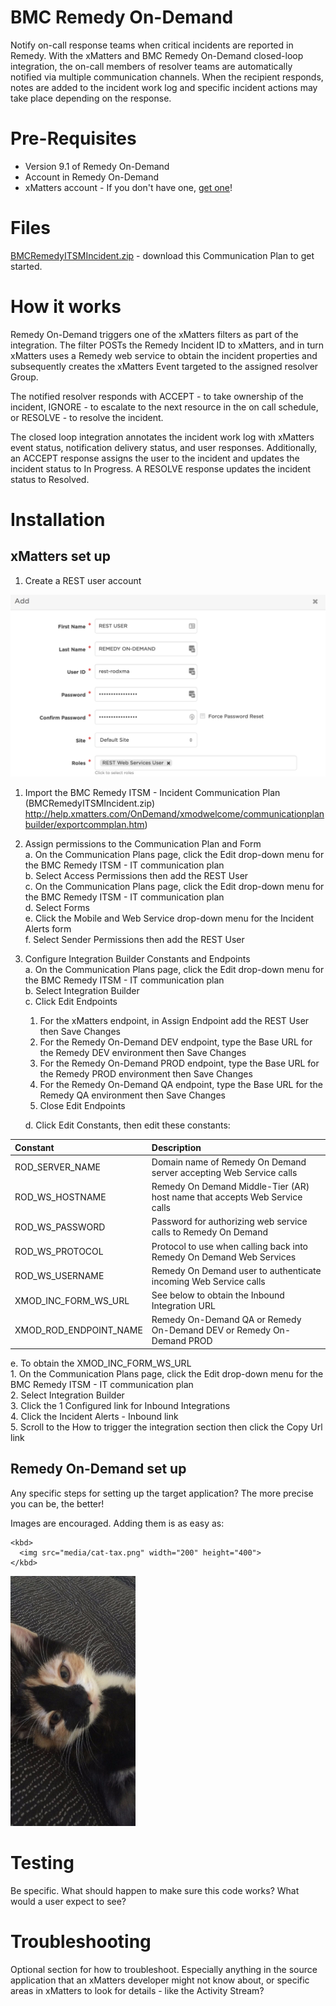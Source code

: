 # BMC Remedy On-Demand
Notify on-call response teams when critical incidents are reported in Remedy. With the xMatters and BMC Remedy On-Demand closed-loop integration, the on-call members of resolver teams are automatically notified via multiple communication channels. When the recipient responds, notes are added to the incident work log and specific incident actions may take place depending on the response.

# Pre-Requisites
* Version 9.1 of Remedy On-Demand
* Account in Remedy On-Demand
* xMatters account - If you don't have one, [get one](https://www.xmatters.com)!

# Files
[BMCRemedyITSMIncident.zip](BMCRemedyITSMIncident.zip) - download this Communication Plan to get started.

# How it works
Remedy On-Demand triggers one of the xMatters filters as part of the integration. The filter POSTs the Remedy Incident ID to xMatters, and in turn xMatters uses a Remedy web service to obtain the incident properties and subsequently creates the xMatters Event targeted to the assigned resolver Group.

The notified resolver responds with ACCEPT - to take ownership of the incident, IGNORE - to escalate to the next resource in the on call schedule, or RESOLVE - to resolve the incident.

The closed loop integration annotates the incident work log with xMatters event status, notification delivery status, and user responses. Additionally, an ACCEPT response assigns the user to the incident and updates the incident status to In Progress. A RESOLVE response updates the incident status to Resolved.

# Installation 

## xMatters set up
1. Create a REST user account

<kbd>
  <img src="media/xMRESTUser.png">
</kbd>  

1. Import the BMC Remedy ITSM - Incident Communication Plan (BMCRemedyITSMIncident.zip)     http://help.xmatters.com/OnDemand/xmodwelcome/communicationplanbuilder/exportcommplan.htm)  

2. Assign permissions to the Communication Plan and Form  
   a. On the Communication Plans page, click the Edit drop-down menu for the BMC Remedy ITSM - IT communication plan  
   b. Select Access Permissions then add the REST User  
   c. On the Communication Plans page, click the Edit drop-down menu for the BMC Remedy ITSM - IT communication plan  
   d. Select Forms  
   e. Click the Mobile and Web Service drop-down menu for the Incident Alerts form  
   f. Select Sender Permissions then add the REST User  
3. Configure Integration Builder Constants and Endpoints  
   a. On the Communication Plans page, click the Edit drop-down menu for the BMC Remedy ITSM - IT communication plan  
   b. Select Integration Builder  
   c. Click Edit Endpoints
      1. For the xMatters endpoint, in Assign Endpoint add the REST User then Save Changes  
      2. For the Remedy On-Demand DEV endpoint, type the Base URL for the Remedy DEV environment then Save Changes  
      3. For the Remedy On-Demand PROD endpoint, type the Base URL for the Remedy PROD environment then Save Changes  
      4. For the Remedy On-Demand QA endpoint, type the Base URL for the Remedy QA environment then Save Changes  
      5. Close Edit Endpoints  
      
   d. Click Edit Constants, then edit these constants:  
      
| Constant               | Description                                                                |
|:---------------------- |:-------------------------------------------------------------------------- |
| ROD_SERVER_NAME        | Domain name of Remedy On Demand server accepting Web Service calls         |
| ROD_WS_HOSTNAME        | Remedy On Demand Middle-Tier (AR) host name that accepts Web Service calls |
| ROD_WS_PASSWORD        | Password for authorizing web service calls to Remedy On Demand             |
| ROD_WS_PROTOCOL        | Protocol to use when calling back into Remedy On Demand Web Services       |
| ROD_WS_USERNAME        | Remedy On Demand user to authenticate incoming Web Service calls           |
| XMOD_INC_FORM_WS_URL   | See below to obtain the Inbound Integration URL                            |
| XMOD_ROD_ENDPOINT_NAME | Remedy On-Demand QA or Remedy On-Demand DEV or Remedy On-Demand PROD       |  
  
   e. To obtain the XMOD_INC_FORM_WS_URL  
      1. On the Communication Plans page, click the Edit drop-down menu for the BMC Remedy ITSM - IT communication plan  
      2. Select Integration Builder  
      3. Click the 1 Configured link for Inbound Integrations  
      4. Click the Incident Alerts - Inbound link  
      5. Scroll to the How to trigger the integration section then click the Copy Url link  
      
      

## Remedy On-Demand set up
Any specific steps for setting up the target application? The more precise you can be, the better!

Images are encouraged. Adding them is as easy as:
```
<kbd>
  <img src="media/cat-tax.png" width="200" height="400">
</kbd>
```

<kbd>
  <img src="media/cat-tax.png" width="200" height="400">
</kbd>


# Testing
Be specific. What should happen to make sure this code works? What would a user expect to see? 

# Troubleshooting
Optional section for how to troubleshoot. Especially anything in the source application that an xMatters developer might not know about, or specific areas in xMatters to look for details - like the Activity Stream? 
